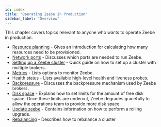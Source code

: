 ```yaml
---
id: index
title: "Operating Zeebe in Production"
sidebar_label: "Overview"
---
```


This chapter covers topics relevant to anyone who wants to operate Zeebe in production.

- [Resource planning](resource-planning.md) - Gives an introduction for calculating how many resources need to be provisioned.
- [Network ports](network-ports.md) - Discusses which ports are needed to run Zeebe.
- [Setting up a Zeebe cluster](setting-up-a-cluster.md) - Quick guide on how to set up a cluster with multiple brokers.
- [Metrics](metrics.md) - Lists options to monitor Zeebe.
- [Health status](health.md) - Lists available high-level health and liveness probes.
- [Backpressure](backpressure.md) - Discusses the backpressure mechanism used by Zeebe brokers.
- [Disk space](disk-space.md) - Explains how to set limits for the amount of free disk space. Once these limits are undercut, Zeebe degrades gracefully to allow the operations team to provide more disk space.
- [Update zeebe](update-zeebe.md) - Contains information on how to perform a rolling upgrade.
- [Rebalancing](rebalancing.md) - Describes how to rebalance a cluster
